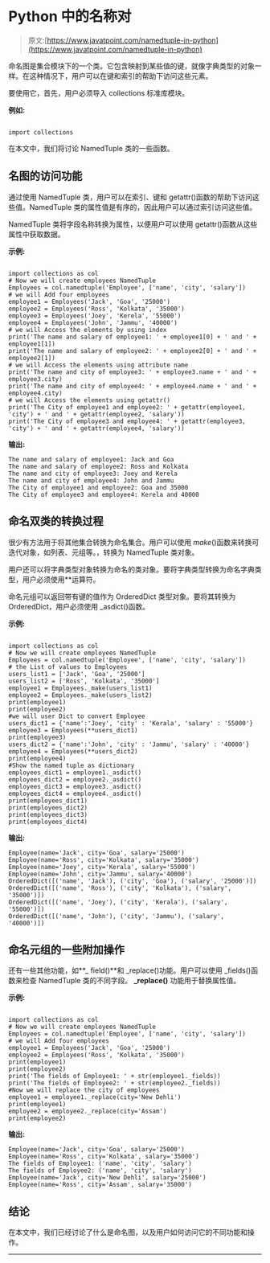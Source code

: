 # Python 中的名称对

> 原文:[https://www.javatpoint.com/namedtuple-in-python](https://www.javatpoint.com/namedtuple-in-python)

命名图是集合模块下的一个类。它包含映射到某些值的键，就像字典类型的对象一样。在这种情况下，用户可以在键和索引的帮助下访问这些元素。

要使用它，首先，用户必须导入 collections 标准库模块。

**例如:**

```

import collections

```

在本文中，我们将讨论 NamedTuple 类的一些函数。

## 名图的访问功能

通过使用 NamedTuple 类，用户可以在索引、键和 getattr()函数的帮助下访问这些值。NamedTuple 类的属性值是有序的，因此用户可以通过索引访问这些值。

NamedTuple 类将字段名称转换为属性，以便用户可以使用 getattr()函数从这些属性中获取数据。

**示例:**

```

import collections as col
# Now we will create employees NamedTuple
Employees = col.namedtuple('Employee', ['name', 'city', 'salary'])
# we will Add four employees
employee1 = Employees('Jack', 'Goa', '25000')
employee2 = Employees('Ross', 'Kolkata', '35000')
employee3 = Employees('Joey', 'Kerela', '55000')
employee4 = Employees('John', 'Jammu', '40000')
# we will Access the elements by using index
print('The name and salary of employee1: ' + employee1[0] + ' and ' + employee1[1])
print('The name and salary of employee2: ' + employee2[0] + ' and ' + employee2[1])
# we will Access the elements using attribute name
print('The name and city of employee3: ' + employee3.name + ' and ' + employee3.city)
print('The name and city of employee4: ' + employee4.name + ' and ' + employee4.city)
# we will Access the elements using getattr()
print('The City of employee1 and employee2: ' + getattr(employee1, 'city') + ' and ' + getattr(employee2, 'salary'))
print('The City of employee3 and employee4: ' + getattr(employee3, 'city') + ' and ' + getattr(employee4, 'salary'))

```

**输出:**

```
The name and salary of employee1: Jack and Goa
The name and salary of employee2: Ross and Kolkata
The name and city of employee3: Joey and Kerela
The name and city of employee4: John and Jammu
The City of employee1 and employee2: Goa and 35000
The City of employee3 and employee4: Kerela and 40000

```

## 命名双类的转换过程

很少有方法用于将其他集合转换为命名集合。用户可以使用 _make_()函数来转换可迭代对象，如列表、元组等。，转换为 NamedTuple 类对象。

用户还可以将字典类型对象转换为命名的类对象。要将字典类型转换为命名字典类型，用户必须使用**运算符。

命名元组可以返回带有键的值作为 OrderedDict 类型对象。要将其转换为 OrderedDict，用户必须使用 _asdict()函数。

**示例:**

```

import collections as col
# Now we will create employees NamedTuple
Employees = col.namedtuple('Employee', ['name', 'city', 'salary'])
# the List of values to Employees
users_list1 = ['Jack', 'Goa', '25000']
users_list2 = ['Ross', 'Kolkata', '35000']
employee1 = Employees._make(users_list1)
employee2 = Employees._make(users_list2)
print(employee1)
print(employee2)
#we will user Dict to convert Employee
users_dict1 = {'name':'Joey', 'city' : 'Kerala', 'salary' : '55000'}
employee3 = Employees(**users_dict1)
print(employee3)
users_dict2 = {'name':'John', 'city' : 'Jammu', 'salary' : '40000'}
employee4 = Employees(**users_dict2)
print(employee4)
#Show the named tuple as dictionary
employees_dict1 = employee1._asdict()
employees_dict2 = employee2._asdict()
employees_dict3 = employee3._asdict()
employees_dict4 = employee4._asdict()
print(employees_dict1)
print(employees_dict2)
print(employees_dict3)
print(employees_dict4)

```

**输出:**

```
Employee(name='Jack', city='Goa', salary='25000')
Employee(name='Ross', city='Kolkata', salary='35000')
Employee(name='Joey', city='Kerala', salary='55000')
Employee(name='John', city='Jammu', salary='40000')
OrderedDict([('name', 'Jack'), ('city', 'Goa'), ('salary', '25000')])
OrderedDict([('name', 'Ross'), ('city', 'Kolkata'), ('salary', '35000')])
OrderedDict([('name', 'Joey'), ('city', 'Kerala'), ('salary', '55000')])
OrderedDict([('name', 'John'), ('city', 'Jammu'), ('salary', '40000')])

```

## 命名元组的一些附加操作

还有一些其他功能，如**_ field()**和 _replace()功能。用户可以使用 _fields()函数来检查 NamedTuple 类的不同字段。 **_replace()** 功能用于替换属性值。

**示例:**

```

import collections as col
# Now we will create employees NamedTuple
Employees = col.namedtuple('Employee', ['name', 'city', 'salary'])
# we will Add four employees
employee1 = Employees('Jack', 'Goa', '25000')
employee2 = Employees('Ross', 'Kolkata', '35000')
print(employee1)
print(employee2)
print('The fields of Employee1: ' + str(employee1._fields))
print('The fields of Employee2: ' + str(employee2._fields))
#Now we will replace the city of employees
employee1 = employee1._replace(city='New Dehli')
print(employee1)
employee2 = employee2._replace(city='Assam')
print(employee2)

```

**输出:**

```
Employee(name='Jack', city='Goa', salary='25000')
Employee(name='Ross', city='Kolkata', salary='35000')
The fields of Employee1: ('name', 'city', 'salary')
The fields of Employee2: ('name', 'city', 'salary')
Employee(name='Jack', city='New Dehli', salary='25000')
Employee(name='Ross', city='Assam', salary='35000')

```

## 结论

在本文中，我们已经讨论了什么是命名图，以及用户如何访问它的不同功能和操作。

* * *